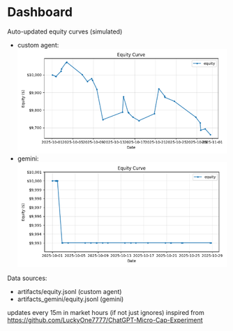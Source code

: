 # Dashboard

Auto-updated equity curves (simulated)

- custom agent: ![Equity Curve](artifacts/equity.png?v=3cbe8a2)
- gemini: ![Equity Curve (Gemini)](artifacts_gemini/equity.png?v=3cbe8a2)

Data sources:
- artifacts/equity.jsonl (custom agent)
- artifacts_gemini/equity.jsonl (gemini)

updates every 15m in market hours (if not just ignores)
inspired from https://github.com/LuckyOne7777/ChatGPT-Micro-Cap-Experiment